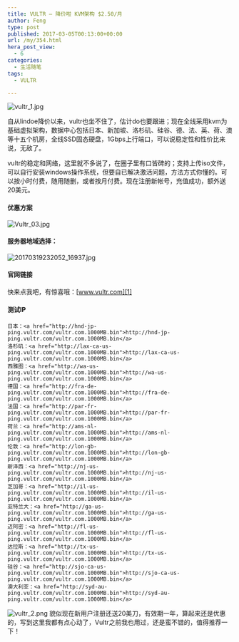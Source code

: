 ```yaml
---
title: VULTR – 降价啦 KVM架构 $2.50/月
author: Feng
type: post
published: 2017-03-05T00:13:00+00:00
url: /my/354.html
hera_post_view:
  - 6
categories:
  - 生活随笔
tags:
  - VULTR

---
```

<img decoding="async" src="https://cdn.uu126.cn/usr/uploads/2017/03/3646295338.jpg" alt="vultr_1.jpg" title="vultr_1.jpg" />

自从lindoe降价以来，vultr也坐不住了，估计do也要跟进；现在全线采用kvm为基础虚拟架构，数据中心包括日本、新加坡、洛杉矶、硅谷、德、法、英、荷、澳等十五个机房，全线SSD固态硬盘，1Gbps上行端口，可以说稳定性和性价比来说，无敌了。

vultr的稳定和网络，这里就不多说了，在圈子里有口皆碑的；支持上传iso文件，可以自行安装windows操作系统，但要自已解决激活问题，方法方式你懂的。可以按小时付费，随用随删，或者按月付费。现在注册新帐号，充值成功，额外送20美元。

#### 优惠方案

<img decoding="async" src="https://cdn.uu126.cn/usr/uploads/2017/03/655407402.jpg" alt="Vultr_03.jpg" title="Vultr_03.jpg" /> 

#### 服务器地域选择：

<img decoding="async" src="https://cdn.uu126.cn/usr/uploads/2017/03/817348544.jpg" alt="20170319232052_16937.jpg" title="20170319232052_16937.jpg" /> 

#### 官网链接

快来点我吧，有惊喜哦：[www.vultr.com][1]

#### 测试IP

<pre><code class="lang-python">日本：&lt;a href="http://hnd-jp-ping.vultr.com/vultr.com.1000MB.bin">http://hnd-jp-ping.vultr.com/vultr.com.1000MB.bin&lt;/a>
洛杉矶：&lt;a href="http://lax-ca-us-ping.vultr.com/vultr.com.1000MB.bin">http://lax-ca-us-ping.vultr.com/vultr.com.1000MB.bin&lt;/a>
西雅图：&lt;a href="http://wa-us-ping.vultr.com/vultr.com.1000MB.bin">http://wa-us-ping.vultr.com/vultr.com.1000MB.bin&lt;/a>
德国：&lt;a href="http://fra-de-ping.vultr.com/vultr.com.1000MB.bin">http://fra-de-ping.vultr.com/vultr.com.1000MB.bin&lt;/a>
法国：&lt;a href="http://par-fr-ping.vultr.com/vultr.com.1000MB.bin">http://par-fr-ping.vultr.com/vultr.com.1000MB.bin&lt;/a>
荷兰：&lt;a href="http://ams-nl-ping.vultr.com/vultr.com.1000MB.bin">http://ams-nl-ping.vultr.com/vultr.com.1000MB.bin&lt;/a>
伦敦：&lt;a href="http://lon-gb-ping.vultr.com/vultr.com.1000MB.bin">http://lon-gb-ping.vultr.com/vultr.com.1000MB.bin&lt;/a>
新泽西：&lt;a href="http://nj-us-ping.vultr.com/vultr.com.1000MB.bin">http://nj-us-ping.vultr.com/vultr.com.1000MB.bin&lt;/a>
芝加哥：&lt;a href="http://il-us-ping.vultr.com/vultr.com.1000MB.bin">http://il-us-ping.vultr.com/vultr.com.1000MB.bin&lt;/a>
亚特兰大：&lt;a href="http://ga-us-ping.vultr.com/vultr.com.1000MB.bin">http://ga-us-ping.vultr.com/vultr.com.1000MB.bin&lt;/a>
迈阿密：&lt;a href="http://fl-us-ping.vultr.com/vultr.com.1000MB.bin">http://fl-us-ping.vultr.com/vultr.com.1000MB.bin&lt;/a>
达拉斯：&lt;a href="http://tx-us-ping.vultr.com/vultr.com.1000MB.bin">http://tx-us-ping.vultr.com/vultr.com.1000MB.bin&lt;/a>
硅谷：&lt;a href="http://sjo-ca-us-ping.vultr.com/vultr.com.1000MB.bin">http://sjo-ca-us-ping.vultr.com/vultr.com.1000MB.bin&lt;/a>
澳大利亚：&lt;a href="http://syd-au-ping.vultr.com/vultr.com.1000MB.bin">http://syd-au-ping.vultr.com/vultr.com.1000MB.bin&lt;/a></code></pre>

<img decoding="async" src="https://cdn.uu126.cn/usr/uploads/2017/03/2666793064.png" alt="vultr_2.png" title="vultr_2.png" /> 貌似现在新用户注册还送20美刀，有效期一年，算起来还是优惠的，写到这里我都有点心动了，Vultr之前我也用过，还是蛮不错的，值得推荐一下！

 [1]: http://www.vultr.com/?ref=6826238